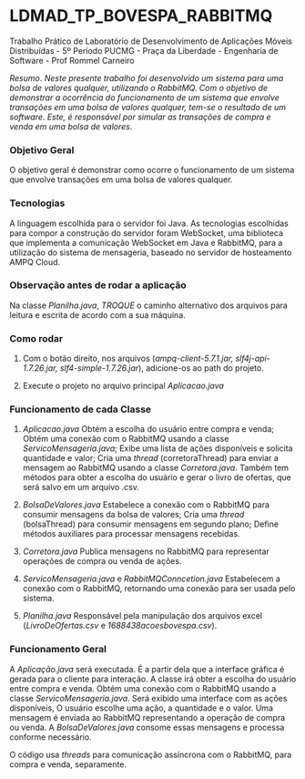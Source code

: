 # LDMAD_TP_BOVESPA_RABBITMQ
Trabalho Prático de Laboratório de Desenvolvimento de Aplicações Móveis Distribuídas - 5º Período PUCMG - Praça da Liberdade - Engenharia de Software - Prof Rommel Carneiro


*Resumo*. _Neste presente trabalho foi desenvolvido um sistema para uma bolsa de valores qualquer, utilizando o RabbitMQ. Com o objetivo de demonstrar a ocorrência do funcionamento de um sistema que envolve transações em uma bolsa de valores qualquer, tem-se o resultado de um software. Este, é responsável por simular as transações de compra e venda em uma bolsa de valores_.

### Objetivo Geral

O objetivo geral é demonstrar como ocorre o funcionamento de um sistema que envolve transações em uma bolsa de valores qualquer.

### Tecnologias

A linguagem escolhida para o servidor foi Java. As tecnologias escolhidas para compor a construção do servidor foram WebSocket, uma biblioteca que implementa a comunicação WebSocket em Java e RabbitMQ, para a utilização do sistema de mensageria, baseado no servidor de hosteamento AMPQ Cloud.

### Observação antes de rodar a aplicação

Na classe _Planilha.java_, *TROQUE* o caminho alternativo dos arquivos para leitura e escrita de acordo com a sua máquina.


### Como rodar

1. Com o botão direito, nos arquivos (_ampq-client-5.7.1.jar, slf4j-api-1.7.26.jar, slf4-simple-1.7.26.jar_), adicione-os ao path do projeto.

2. Execute o projeto no arquivo principal *Aplicacao.java*

### Funcionamento de cada Classe

1. *Aplicacao.java*
Obtém a escolha do usuário entre compra e venda;
Obtém uma conexão com o RabbitMQ usando a classe _ServicoMensageria.java_;
Exibe uma lista de ações disponíveis e solicita quantidade e valor;
Cria uma *thread* (corretoraThread) para enviar a mensagem ao RabbitMQ usando a classe _Corretora.java_.
Também tem métodos para obter a escolha do usuário e gerar o livro de ofertas, que será salvo em um arquivo .csv.

2. *BolsaDeValores.java*
Estabelece a conexão com o RabbitMQ para consumir mensagens da bolsa de valores;
Cria uma *thread* (bolsaThread) para consumir mensagens em segundo plano;
Define métodos auxiliares para processar mensagens recebidas.

3. *Corretora.java*
Publica mensagens no RabbitMQ para representar operações de compra ou venda de ações.

4. *ServicoMensageria.java* e *RabbitMQConncetion.java*
Estabelecem a conexão com o RabbitMQ, retornando uma conexão para ser usada pelo sistema.

5. *Planilha.java*
Responsável pela manipulação dos arquivos excel (_LivroDeOfertas.csv_ e _1688438acoesbovespa.csv_).

### Funcionamento Geral

A _Aplicação.java_ será executada. É a partir dela que a interface gráfica é gerada para o cliente para interação. A classe irá obter a escolha do usuário entre compra e venda. Obtém uma conexão com o RabbitMQ usando a classe _ServicoMensageria.java_. Será exibido uma interface com as ações disponíveis, O usuário escolhe uma ação, a quantidade e o valor. Uma mensagem é enviada ao RabbitMQ representando a operação de compra ou venda. A _BolsaDeValores.java_ consome essas mensagens e processa conforme necessário.

O código usa *threads* para comunicação assíncrona com o RabbitMQ, para compra e venda, separamente. 
